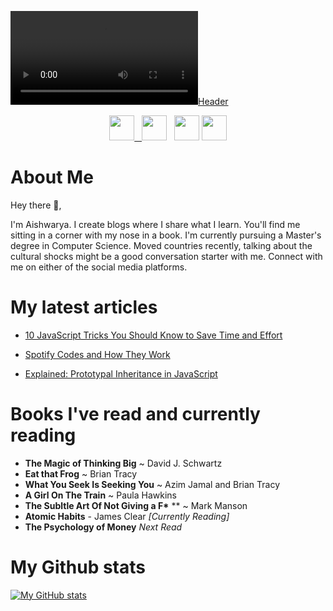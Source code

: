 [![Header](https://user-images.githubusercontent.com/40992815/137254358-9b1b53d8-ff7f-4b78-a2d5-c974ca703d63.mp4 "Header")](https://user-images.githubusercontent.com/40992815/137254358-9b1b53d8-ff7f-4b78-a2d5-c974ca703d63.mp4)
<p align='center'>
<a href="https://medium.com/@iiaishwarya"><img height="40" src="https://user-images.githubusercontent.com/40992815/137255022-27c36744-a8b8-412b-ab87-a1ad02ebb014.png")</a>&nbsp;&nbsp;
<a href="https://www.instagram.com/iiaishy"><img height="40" src="https://github.com/WaylonWalker/WaylonWalker/blob/main/icon/instagram.jpg?raw=true"></a>&nbsp;&nbsp;
<a href="https://twitter.com/iiaishwarya"><img height="40" src="https://user-images.githubusercontent.com/40992815/137255326-92cf6688-160b-478c-b859-c5296ae589be.png"></a>
<a href="https://www.linkedin.com/in/aishwaryasharma06/"><img height="40" src="https://github.com/WaylonWalker/WaylonWalker/blob/main/icon/linkedin.png?raw=true"></a>
</p>

  # About Me
  Hey there 👋,
  
  I'm Aishwarya. I create blogs where I share what I learn. You'll find me sitting in a corner with my nose in a book. I'm currently pursuing a Master's degree in Computer Science. Moved countries recently, talking about the cultural shocks might be a good conversation starter with me. Connect with me on either of the social media platforms.  
  
  # My latest articles
  
  - <a href="https://javascript.plainenglish.io/10-javascript-tricks-you-should-know-to-save-time-and-effort-813379390881"> 10 JavaScript Tricks You Should Know to Save Time and Effort <a>
  
  - <a href="https://levelup.gitconnected.com/spotify-codes-and-how-they-work-664f4e4b8489">Spotify Codes and How They Work</a>
  - <a href="https://iiaishwarya.medium.com/explained-prototypal-inheritance-in-javascript-9238d51d9230">Explained: Prototypal Inheritance in JavaScript</a>
  
  # Books I've read and currently reading
  
  - **The Magic of Thinking Big** ~ David J. Schwartz
  - **Eat that Frog** ~ Brian Tracy
  - **What You Seek Is Seeking You** ~ Azim Jamal and Brian Tracy
  - **A Girl On The Train** ~ Paula Hawkins
  - **The Subltle Art Of Not Giving a F\*** ** ~ Mark Manson
  - **Atomic Habits** - James Clear *[Currently Reading]*
  - **The Psychology of Money** *Next Read*

  # My Github stats
[![My GitHub stats](https://github-readme-stats.vercel.app/api?username=sourcerer52&count_private=true)](https://github.com/anuraghazra/github-readme-stats)

<!---
sourcerer52/sourcerer52 is a ✨ special ✨ repository because its `README.md` (this file) appears on your GitHub profile.
You can click the Preview link to take a look at your changes.
--->
